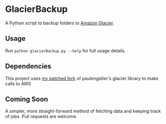 # GlacierBackup

A Python script to backup folders to 
[Amazon Glacier](http://aws.amazon.com/glacier/).

## Usage

Run `python glacierBackup.py --help` for full usage details.

## Dependencies

This project uses [my patched fork](https://github.com/pcfens/glacier) of paulengstler's glacier library to make calls to AWS

## Coming Soon

A simpler, more straight-forward method of fetching data and keeping track of jobs.  Pull requests are welcome.
